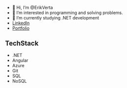 - 👋 Hi, I’m @ErikVerta
- 👀 I’m interested in programming and solving problems.
- 🌱 I’m currently studying .NET development
- [LinkedIn](https://www.linkedin.com/in/erik-verta/)
- [Portfolio](https://github.com/ErikVerta/Portfolio-Erik-Verta)
## TechStack
* .NET
* Angular
* Azure
* Git
* SQL
* NoSQL

<!---
ErikVerta/ErikVerta is a ✨ special ✨ repository because its `README.md` (this file) appears on your GitHub profile.
You can click the Preview link to take a look at your changes.
--->
